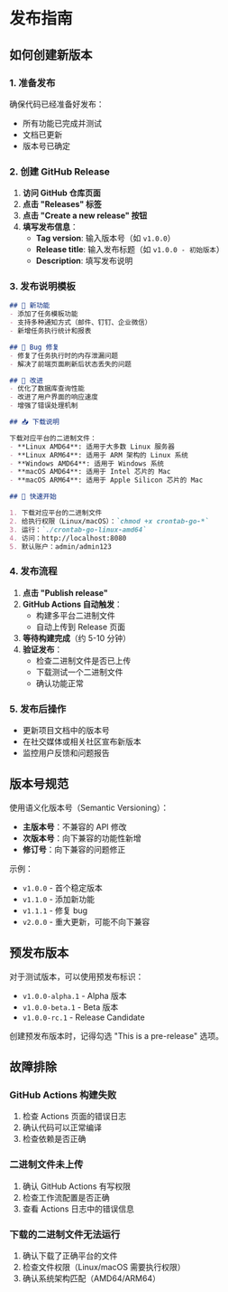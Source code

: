 # 发布指南

## 如何创建新版本

### 1. 准备发布

确保代码已经准备好发布：
- 所有功能已完成并测试
- 文档已更新
- 版本号已确定

### 2. 创建 GitHub Release

1. **访问 GitHub 仓库页面**
2. **点击 "Releases" 标签**
3. **点击 "Create a new release" 按钮**
4. **填写发布信息**：
   - **Tag version**: 输入版本号（如 `v1.0.0`）
   - **Release title**: 输入发布标题（如 `v1.0.0 - 初始版本`）
   - **Description**: 填写发布说明

### 3. 发布说明模板

```markdown
## 🚀 新功能
- 添加了任务模板功能
- 支持多种通知方式（邮件、钉钉、企业微信）
- 新增任务执行统计和报表

## 🐛 Bug 修复
- 修复了任务执行时的内存泄漏问题
- 解决了前端页面刷新后状态丢失的问题

## 🔧 改进
- 优化了数据库查询性能
- 改进了用户界面的响应速度
- 增强了错误处理机制

## 📥 下载说明

下载对应平台的二进制文件：
- **Linux AMD64**: 适用于大多数 Linux 服务器
- **Linux ARM64**: 适用于 ARM 架构的 Linux 系统
- **Windows AMD64**: 适用于 Windows 系统
- **macOS AMD64**: 适用于 Intel 芯片的 Mac
- **macOS ARM64**: 适用于 Apple Silicon 芯片的 Mac

## 🚀 快速开始

1. 下载对应平台的二进制文件
2. 给执行权限（Linux/macOS）：`chmod +x crontab-go-*`
3. 运行：`./crontab-go-linux-amd64`
4. 访问：http://localhost:8080
5. 默认账户：admin/admin123
```

### 4. 发布流程

1. **点击 "Publish release"**
2. **GitHub Actions 自动触发**：
   - 构建多平台二进制文件
   - 自动上传到 Release 页面
3. **等待构建完成**（约 5-10 分钟）
4. **验证发布**：
   - 检查二进制文件是否已上传
   - 下载测试一个二进制文件
   - 确认功能正常

### 5. 发布后操作

- 更新项目文档中的版本号
- 在社交媒体或相关社区宣布新版本
- 监控用户反馈和问题报告

## 版本号规范

使用语义化版本号（Semantic Versioning）：

- **主版本号**：不兼容的 API 修改
- **次版本号**：向下兼容的功能性新增
- **修订号**：向下兼容的问题修正

示例：
- `v1.0.0` - 首个稳定版本
- `v1.1.0` - 添加新功能
- `v1.1.1` - 修复 bug
- `v2.0.0` - 重大更新，可能不向下兼容

## 预发布版本

对于测试版本，可以使用预发布标识：
- `v1.0.0-alpha.1` - Alpha 版本
- `v1.0.0-beta.1` - Beta 版本
- `v1.0.0-rc.1` - Release Candidate

创建预发布版本时，记得勾选 "This is a pre-release" 选项。

## 故障排除

### GitHub Actions 构建失败
1. 检查 Actions 页面的错误日志
2. 确认代码可以正常编译
3. 检查依赖是否正确

### 二进制文件未上传
1. 确认 GitHub Actions 有写权限
2. 检查工作流配置是否正确
3. 查看 Actions 日志中的错误信息

### 下载的二进制文件无法运行
1. 确认下载了正确平台的文件
2. 检查文件权限（Linux/macOS 需要执行权限）
3. 确认系统架构匹配（AMD64/ARM64）